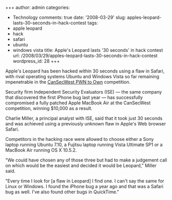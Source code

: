 +++
author: admin
categories:
- Technology
comments: true
date: '2008-03-29'
slug: apples-leopard-lasts-30-seconds-in-hack-contest
tags:
- apple leopard
- hack
- safari
- ubuntu
- windows vista
title: Apple's Leopard lasts '30 seconds' in hack contest
url: /2008/03/29/apples-leopard-lasts-30-seconds-in-hack-contest
wordpress_id: 28
+++


Apple's Leopard has been hacked within 30 seconds using a flaw in Safari, with rival operating systems Ubuntu and Windows Vista so far remaining impenetrable in the [CanSecWest PWN to Own](http://www.zdnet.com.au/news/security/soa/Want-cash-for-PWNing-Linux-Leopard-or-Vista-/0,130061744,339285737,00.htm) competition.

Security firm Independent Security Evaluators (ISE) — the same company that discovered the first iPhone bug last year — has successfully compromised a fully patched Apple MacBook Air at the CanSecWest competition, winning $10,000 as a result.

Charlie Miller, a principal analyst with ISE, said that it took just 30 seconds and was achieved using a previously unknown flaw in Apple's Web browser Safari.

Competitors in the hacking race were allowed to choose either a Sony laptop running Ubuntu 7.10, a Fujitsu laptop running Vista Ultimate SP1 or a MacBook Air running OS X 10.5.2.

"We could have chosen any of those three but had to make a judgement call on which would be the easiest and decided it would be Leopard," Miller said.

"Every time I look for [a flaw in Leopard] I find one. I can't say the same for Linux or Windows. I found the iPhone bug a year ago and that was a Safari bug as well. I've also found other bugs in QuickTime."
